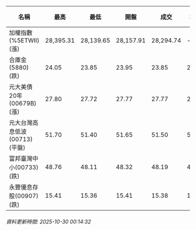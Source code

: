 | 名稱 | 最高 | 最低 | 開盤 | 成交 | 均價 | 成交金額(億) | 昨收 | 漲跌幅 | 漲跌 | 總量 | 昨量 | 振幅 |
| -------- | -------- | -------- | -------- |-------- | -------- | -------- |-------- |-------- |-------- | -------- | -------- |-------- |
|加權指數(%5ETWII) (漲)|28,395.31|28,139.65|28,157.91|28,294.74|-|5,789.93|27,949.11|1.24%|345.63|8,989,350|0|0.91%|
|合庫金(5880) (跌)|24.05|23.85|23.95|23.85|23.89|2.74|23.95|0.42%|0.10|11,461|7,904|0.84%|
|元大美債20年(00679B) (漲)|27.80|27.72|27.77|27.77|27.77|8.32|27.76|0.04%|0.01|29,978|27,464|0.29%|
|元大台灣高息低波(00713) (平盤)|51.70|51.40|51.65|51.50|51.52|6.11|51.50|0.00%|0.00|11,854|7,673|0.58%|
|富邦臺灣中小(00733) (跌)|48.76|48.11|48.32|48.19|48.37|0.515|48.20|0.02%|0.01|1,065|916|1.35%|
|永豐優息存股(00907) (跌)|15.41|15.36|15.41|15.38|15.38|0.138|15.40|0.13%|0.02|900|549|0.32%|
###### 資料更新時間: 2025-10-30 00:14:32